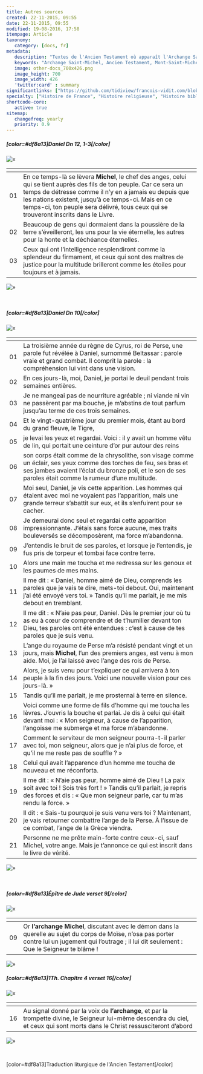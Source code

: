 ```yaml
---
title: Autres sources
created: 22-11-2015, 09:55
date: 22-11-2015, 09:55
modified: 19-08-2016, 17:58
itempage: Article
taxonomy:
   category: [docs, fr]
metadata:
   description: "Textes de l'Ancien Testament où apparaît l'Archange Saint-Michel"
   keywords: "Archange Saint-Michel, Ancien Testament, Mont-Saint-Michel"
   image: other-docs_700x426.png
   image_height: 700
   image_width: 426
   'twitter:card' : summary
significantlinks: ["https://github.com/tidiview/francois-vidit.com/blob/develop/user/sites/docs/pages/01.reference/mont-saint-michel/arch-michel/other-docs/docs.fr.md"]
specialty: ["Histoire de France", "Histoire religieuse", "Histoire biblique"]
shortcode-core:
   active: true
sitemap:
   changefreq: yearly
   priority: 0.9
---
```




##### [color=#df8a13]Daniel Dn 12, 1-3[/color]

![«][«]

|   | <span hidden>hidden</span> | 
| - | -------------------------- |
| 01 | En ce temps-là se lèvera **Michel**, le chef des anges, celui qui se tient auprès des fils de ton peuple. Car ce sera un temps de détresse comme il n’y en a jamais eu depuis que les nations existent, jusqu’à ce temps-ci. Mais en ce temps-ci, ton peuple sera délivré, tous ceux qui se trouveront inscrits dans le Livre. |
| 02 | Beaucoup de gens qui dormaient dans la poussière de la terre s’éveilleront, les uns pour la vie éternelle, les autres pour la honte et la déchéance éternelles. |
| 03 | Ceux qui ont l’intelligence resplendiront comme la splendeur du firmament, et ceux qui sont des maîtres de justice pour la multitude brilleront comme les étoiles pour toujours et à jamais. |

![»][»]  

<br>

##### [color=#df8a13]Daniel Dn 10[/color]

![«][«]

|   | <span hidden>hidden</span> | 
| - | -------------------------- |
| 01 | La troisième année du règne de Cyrus, roi de Perse, une parole fut révélée à Daniel, surnommé Beltassar : parole vraie et grand combat. Il comprit la parole : la compréhension lui vint dans une vision. |
| 02 | En ces jours-là, moi, Daniel, je portai le deuil pendant trois semaines entières. |
| 03 | Je ne mangeai pas de nourriture agréable ; ni viande ni vin ne passèrent par ma bouche, je m’abstins de tout parfum jusqu’au terme de ces trois semaines. |
| 04 | Et le vingt-quatrième jour du premier mois, étant au bord du grand fleuve, le Tigre, |
| 05 | je levai les yeux et regardai. Voici : il y avait un homme vêtu de lin, qui portait une ceinture d’or pur autour des reins |
| 06 | son corps était comme de la chrysolithe, son visage comme un éclair, ses yeux comme des torches de feu, ses bras et ses jambes avaient l’éclat du bronze poli, et le son de ses paroles était comme la rumeur d’une multitude. |
| 07 | Moi seul, Daniel, je vis cette apparition. Les hommes qui étaient avec moi ne voyaient pas l’apparition, mais une grande terreur s’abattit sur eux, et ils s’enfuirent pour se cacher. |
| 08 | Je demeurai donc seul et regardai cette apparition impressionnante. J’étais sans force aucune, mes traits bouleversés se décomposèrent, ma force m’abandonna. |
| 09 | J’entendis le bruit de ses paroles, et lorsque je l’entendis, je fus pris de torpeur et tombai face contre terre. |
| 10 | Alors une main me toucha et me redressa sur les genoux et les paumes de mes mains. |
| 11 | Il me dit : « Daniel, homme aimé de Dieu, comprends les paroles que je vais te dire, mets-toi debout. Oui, maintenant j’ai été envoyé vers toi. » Tandis qu’il me parlait, je me mis debout en tremblant. |
| 12 | Il me dit : « N’aie pas peur, Daniel. Dès le premier jour où tu as eu à cœur de comprendre et de t’humilier devant ton Dieu, tes paroles ont été entendues : c’est à cause de tes paroles que je suis venu. |
| 13 | L’ange du royaume de Perse m’a résisté pendant vingt et un jours, mais **Michel**, l’un des premiers anges, est venu à mon aide. Moi, je l’ai laissé avec l’ange des rois de Perse. |
| 14 | Alors, je suis venu pour t’expliquer ce qui arrivera à ton peuple à la fin des jours. Voici une nouvelle vision pour ces jours-là. » |
| 15 | Tandis qu’il me parlait, je me prosternai à terre en silence. |
| 16 | Voici comme une forme de fils d’homme qui me toucha les lèvres. J’ouvris la bouche et parlai. Je dis à celui qui était devant moi : « Mon seigneur, à cause de l’apparition, l’angoisse me submerge et ma force m’abandonne. |
| 17 | Comment le serviteur de mon seigneur pourra-t-il parler avec toi, mon seigneur, alors que je n’ai plus de force, et qu’il ne me reste pas de souffle ? » |
| 18 | Celui qui avait l’apparence d’un homme me toucha de nouveau et me réconforta. |
| 19 | Il me dit : « N’aie pas peur, homme aimé de Dieu ! La paix soit avec toi ! Sois très fort ! » Tandis qu’il parlait, je repris des forces et dis : « Que mon seigneur parle, car tu m’as rendu la force. » |
| 20 | Il dit : « Sais-tu pourquoi je suis venu vers toi ? Maintenant, je vais retourner combattre l’ange de la Perse. À l’issue de ce combat, l’ange de la Grèce viendra. |
| 21 | Personne ne me prête main-forte contre ceux-ci, sauf Michel, votre ange. Mais je t’annonce ce qui est inscrit dans le livre de vérité. |

![»][»]  

<br>

##### [color=#df8a13]Épître de Jude verset 9[/color]

![«][«]

|   | <span hidden>hidden</span> | 
| - | -------------------------- |
| 09 | Or **l’archange Michel**, discutant avec le démon dans la querelle au sujet du corps de Moïse, n’osa pas porter contre lui un jugement qui l’outrage ; il lui dit seulement : Que le Seigneur te blâme ! |

![»][»]  

##### [color=#df8a13]1Th. Chapître 4 verset 16[/color]

![«][«]  

|   | <span hidden>hidden</span> | 
| - | -------------------------- |
| 16 | Au signal donné par la voix de **l’archange**, et par la trompette divine, le Seigneur lui-même descendra du ciel, et ceux qui sont morts dans le Christ ressusciteront d’abord |

![»][»]   

<br>

[color=#df8a13]Traduction liturgique de l'Ancien Testament[/color]

[«]: /fr/images/quotesleft.svg?classes=caracter-icon
[»]: /fr/images/quotesright.svg?classes=caracter-icon